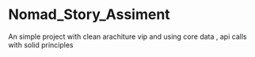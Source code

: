 # Nomad_Story_Assiment
An simple project with clean arachiture vip and using core data , api calls with solid principles  
